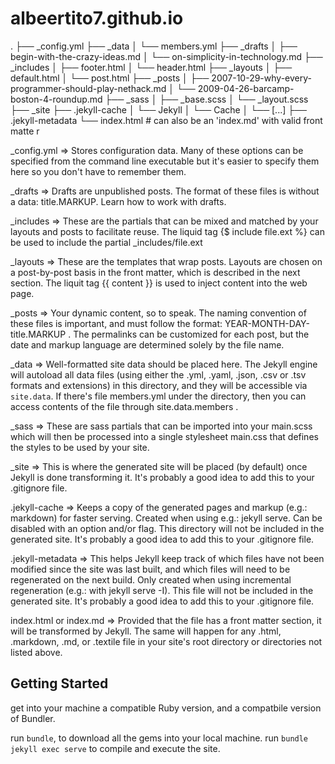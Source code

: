 # albeertito7.github.io

.
├── _config.yml
├── _data
│   └── members.yml
├── _drafts
│   ├── begin-with-the-crazy-ideas.md
│   └── on-simplicity-in-technology.md
├── _includes
│   ├── footer.html
│   └── header.html
├── _layouts
│   ├── default.html
│   └── post.html
├── _posts
│   ├── 2007-10-29-why-every-programmer-should-play-nethack.md
│   └── 2009-04-26-barcamp-boston-4-roundup.md
├── _sass
│   ├── _base.scss
│   └── _layout.scss
├── _site
├── .jekyll-cache
│   └── Jekyll
│       └── Cache
│           └── [...]
├── .jekyll-metadata
└── index.html # can also be an 'index.md' with valid front matte r


_config.yml => Stores configuration data. Many of these options can be specified from the command line executable but it's easier to specify them here so you don't have to remember them.

_drafts => Drafts are unpublished posts. The format of these files is without a data: title.MARKUP. Learn how to work with drafts.

_includes => These are the partials that can be mixed and matched by your layouts and posts to facilitate reuse. The liquid tag {$ include file.ext %} can be used to include the partial _includes/file.ext

_layouts => These are the templates that wrap posts. Layouts are chosen on a post-by-post basis in the front matter, which is described in the next section. The liquit tag {{ content }} is used to inject content into the web page.

_posts => Your dynamic content, so to speak. The naming convention of these files is important, and must follow the format: YEAR-MONTH-DAY-title.MARKUP . The permalinks can be customized for each post, but the date and markup language are determined solely by the file name.

_data => Well-formatted site data should be placed here. The Jekyll engine will autoload all data files (using either the .yml, .yaml, .json, .csv or .tsv formats and extensions) in this directory, and they will be accessible via `site.data`. If there's file members.yml under the directory, then you can access contents of the file through site.data.members .

_sass => These are sass partials that can be imported into your main.scss which will then be processed into a single stylesheet main.css that defines the styles to be used by your site.

_site => This is where the generated site will be placed (by default) once Jekyll is done transforming it. It's probably a good idea to add this to your .gitignore file.

.jekyll-cache => Keeps a copy of the generated pages and markup (e.g.: markdown) for faster serving. Created when using e.g.: jekyll serve. Can be disabled with an option and/or flag. This directory will not be included in the generated site. It's probably a good idea to add this to your .gitignore file.

.jekyll-metadata => This helps Jekyll keep track of which files have not been modified since the site was last built, and which files will need to be regenerated on the next build. Only created when using incremental regeneration (e.g.: with jekyll serve -I). This file will not be included in the generated site. It's probably a good idea to add this to your .gitignore file.

index.html or index.md => Provided that the file has a front matter section, it will be transformed by Jekyll. The same will happen for any .html, .markdown, .md, or .textile file in your site's root directory or directories not listed above.


## Getting Started

get into your machine a compatible Ruby version,
and a compatbile version of Bundler.

run `bundle`, to download all the gems into your local machine.
run `bundle jekyll exec serve` to compile and execute the site.
